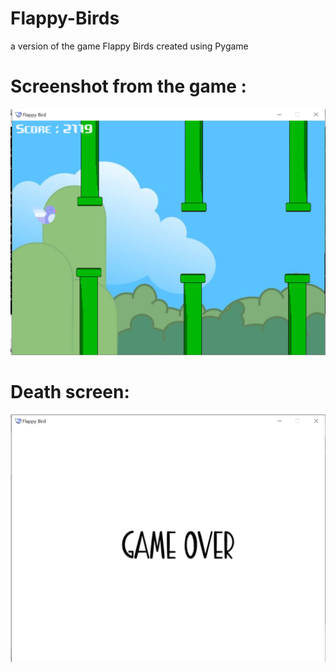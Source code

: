 # Flappy-Birds
a version of the game Flappy Birds created using Pygame 



# Screenshot from the game :
![alt text](https://github.com/Nijaoui-Wassim/Flappy-Birds/blob/main/sample.png?raw=true)


# Death screen:
![alt text](https://github.com/Nijaoui-Wassim/Flappy-Birds/blob/main/sample2.png?raw=true)

